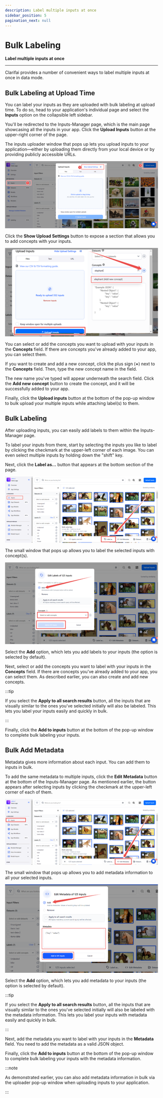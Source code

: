 ```yaml
---
description: Label multiple inputs at once
sidebar_position: 5
pagination_next: null
---
```


# Bulk Labeling

**Label multiple inputs at once**
<hr />

Clarifai provides a number of convenient ways to label multiple inputs at once in data mode.

## Bulk Labeling at Upload Time

You can label your inputs as they are uploaded with bulk labeling at upload time. To do so, head to your application's individual page and select the **Inputs** option on the collapsible left sidebar.

You'll be redirected to the Inputs-Manager page, which is the main page showcasing all the inputs in your app. Click the **Upload Inputs** button at the upper-right corner of the page.

The inputs uploader window that pops up lets you upload inputs to your application—either by uploading them directly from your local device or by providing publicly accessible URLs. 

![](/img/others/bulk_labeling_1.png)

Click the **Show Upload Settings** button to expose a section that allows you to add concepts with your inputs. 

![](/img/others/bulk_labeling_2.png)

You can select or add the concepts you want to upload with your inputs in the **Concepts** field. If there are concepts you've already added to your app, you can select them. 

If you want to create and add a new concept, click the plus sign (**+**) next to the  **Concepts** field. Then, type the new concept name in the field.

The new name you've typed will appear underneath the search field. Click the **Add new concept** button to create the concept, and it will be successfully added to your app.

Finally, click the **Upload inputs** button at the bottom of the pop-up window to bulk upload your multiple inputs while attaching label(s) to them. 

## Bulk Labeling

After uploading inputs, you can easily add labels to them within the Inputs-Manager page.

To label your inputs from there, start by selecting the inputs you like to label by clicking the checkmark at the upper-left corner of each image. You can even select multiple inputs by holding down the "shift" key.

Next, click the **Label as…** button that appears at the bottom section of the page.

![](/img/others/bulk_labeling_3.png)

The small window that pops up allows you to label the selected inputs with concept(s). 

![](/img/others/bulk_labeling_4.png)

Select the **Add** option, which lets you add labels to your inputs (the option is selected by default).

Next, select or add the concepts you want to label with your inputs in the **Concepts** field. If there are concepts you've already added to your app, you can select them. As described earlier, you can also create and add new concepts. 

:::tip

If you select the **Apply to all search results** button, all the inputs that are visually similar to the ones you've selected initially will also be labeled. This lets you label your inputs easily and quickly in bulk.

:::

Finally, click the **Add to inputs** button at the bottom of the pop-up window to complete bulk labeling your inputs.

## Bulk Add Metadata

Metadata gives more information about each input. You can add them to inputs in bulk.

To add the same metadata to multiple inputs, click the **Edit Metadata** button at the bottom of the Inputs-Manager page. As mentioned earlier, the button appears after selecting inputs by clicking the checkmark at the upper-left corner of each of them.

![](/img/others/bulk_labeling_5.png)

The small window that pops up allows you to add metadata information to all your selected inputs. 

![](/img/others/bulk_labeling_6.png)

Select the **Add** option, which lets you add metadata to your inputs (the option is selected by default).

:::tip

If you select the **Apply to all search results** button, all the inputs that are visually similar to the ones you've selected initially will also be labeled with the metadata information. This lets you label your inputs with metadata easily and quickly in bulk.

:::

Next, add the metadata you want to label with your inputs in the **Metadata** field. You need to add the metadata as a valid JSON object. 

Finally, click the **Add to inputs** button at the bottom of the pop-up window to complete bulk labeling your inputs with the metadata information.

:::note

As demonstrated earlier, you can also add metadata information in bulk via the uploader pop-up window when uploading inputs to your application. 

:::

<!--
## Bulk Add Geodata

You can "Add geodata to selected."

![patch geodata](/img/patchGeoDataGridview.jpg)

Once labeled with geodata, you can view your input on the world map under the righthand tab called "Geographical Data."

![geodata tab](/img/geoDataTab.jpg)

-->